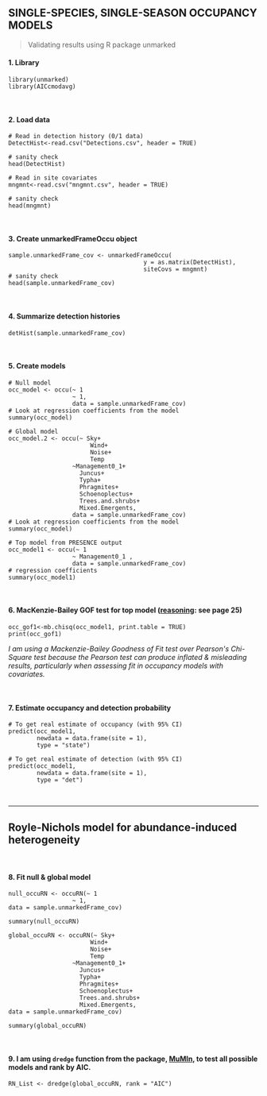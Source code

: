 ## SINGLE-SPECIES, SINGLE-SEASON OCCUPANCY MODELS 
> Validating results using R package unmarked
&nbsp;
#### 1. Library
```{r}
library(unmarked)
library(AICcmodavg)
```
&nbsp;
#### 2. Load data
```{r}
# Read in detection history (0/1 data)
DetectHist<-read.csv("Detections.csv", header = TRUE)

# sanity check
head(DetectHist) 
```
```{r}
# Read in site covariates
mngmnt<-read.csv("mngmnt.csv", header = TRUE)

# sanity check
head(mngmnt) 
```
&nbsp;
#### 3. Create unmarkedFrameOccu object

```{r}
sample.unmarkedFrame_cov <- unmarkedFrameOccu( 
                                      y = as.matrix(DetectHist),
                                      siteCovs = mngmnt) 
# sanity check
head(sample.unmarkedFrame_cov)
```
&nbsp;
#### 4. Summarize detection histories
```{r}
detHist(sample.unmarkedFrame_cov)
```
&nbsp;
#### 5. Create models
```{r}
# Null model
occ_model <- occu(~ 1
                  ~ 1, 
                  data = sample.unmarkedFrame_cov)
# Look at regression coefficients from the model
summary(occ_model)

```
```{r}
# Global model
occ_model.2 <- occu(~ Sky+
                       Wind+
                       Noise+
                       Temp
                  ~Management0_1+
                    Juncus+
                    Typha+
                    Phragmites+
                    Schoenoplectus+
                    Trees.and.shrubs+
                    Mixed.Emergents, 
                  data = sample.unmarkedFrame_cov)
# Look at regression coefficients from the model
summary(occ_model)

```
```{r}
# Top model from PRESENCE output
occ_model1 <- occu(~ 1
                  ~ Management0_1 ,
                  data = sample.unmarkedFrame_cov)
# regression coefficients
summary(occ_model1)
```
&nbsp;
#### 6. MacKenzie-Bailey GOF test for top model ([reasoning](https://www.uvm.edu/~tdonovan/Occupancy%20Exercises/Exercise3/Exercise%203.%20%20Single-Species,%20Single-Season%20Occupancy%20Models.pdf): see page 25)
```{r}
occ_gof1<-mb.chisq(occ_model1, print.table = TRUE)
print(occ_gof1)
```
*I am using a Mackenzie-Bailey Goodness of Fit test over Pearson's Chi-Square test because the Pearson test can produce inflated & misleading results, particularly when assessing fit in occupancy models with covariates.*

&nbsp;
#### 7. Estimate occupancy and detection probability

```{r}
# To get real estimate of occupancy (with 95% CI)
predict(occ_model1, 
        newdata = data.frame(site = 1),
        type = "state")

```
```{r}
# To get real estimate of detection (with 95% CI)
predict(occ_model1, 
        newdata = data.frame(site = 1),
        type = "det")
```
&nbsp;

---
## Royle-Nichols model for abundance-induced heterogeneity
&nbsp;

#### 8. Fit null & global model


```{r}
null_occuRN <- occuRN(~ 1
                  ~ 1,
data = sample.unmarkedFrame_cov)

summary(null_occuRN)

```
```{r}
global_occuRN <- occuRN(~ Sky+
                       Wind+
                       Noise+
                       Temp
                  ~Management0_1+
                    Juncus+
                    Typha+
                    Phragmites+
                    Schoenoplectus+
                    Trees.and.shrubs+
                    Mixed.Emergents,
data = sample.unmarkedFrame_cov)

summary(global_occuRN)

```
&nbsp;

#### 9. I am using `dredge` function from the package, [MuMIn](https://cran.r-project.org/web/packages/MuMIn/index.html), to test all possible models and rank by AIC.

```{r}
RN_List <- dredge(global_occuRN, rank = "AIC")
```




